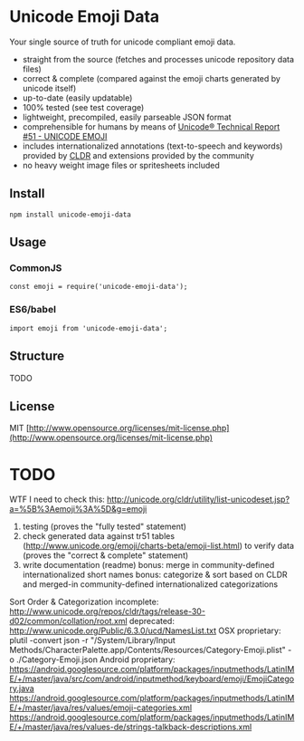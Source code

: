 # Unicode Emoji Data

Your single source of truth for unicode compliant emoji data.
- straight from the source (fetches and processes unicode repository data files)
- correct & complete (compared against the emoji charts generated by unicode itself)
- up-to-date (easily updatable)
- 100% tested (see test coverage)
- lightweight, precompiled, easily parseable JSON format
- comprehensible for humans by means of [Unicode® Technical Report #51 - UNICODE EMOJI](http://www.unicode.org/reports/tr51)
- includes internationalized annotations (text-to-speech and keywords) provided by [CLDR](http://cldr.unicode.org/) and extensions provided by the community
- no heavy weight image files or spritesheets included

## Install

`npm install unicode-emoji-data`

## Usage

### CommonJS

`const emoji = require('unicode-emoji-data');`

### ES6/babel

`import emoji from 'unicode-emoji-data';`

## Structure

TODO

## License

MIT [http://www.opensource.org/licenses/mit-license.php](http://www.opensource.org/licenses/mit-license.php)

# TODO
WTF I need to check this: http://unicode.org/cldr/utility/list-unicodeset.jsp?a=%5B%3Aemoji%3A%5D&g=emoji
1) testing (proves the "fully tested" statement)
2) check generated data against tr51 tables (http://www.unicode.org/emoji/charts-beta/emoji-list.html) to verify data (proves the "correct & complete" statement)
3) write documentation (readme)
bonus: merge in community-defined internationalized short names
bonus: categorize & sort based on CLDR and merged-in community-defined internationalized categorizations

Sort Order & Categorization
incomplete: http://www.unicode.org/repos/cldr/tags/release-30-d02/common/collation/root.xml
deprecated: http://www.unicode.org/Public/6.3.0/ucd/NamesList.txt
OSX proprietary: plutil -convert json -r "/System/Library/Input Methods/CharacterPalette.app/Contents/Resources/Category-Emoji.plist" -o ./Category-Emoji.json
Android proprietary:
https://android.googlesource.com/platform/packages/inputmethods/LatinIME/+/master/java/src/com/android/inputmethod/keyboard/emoji/EmojiCategory.java
https://android.googlesource.com/platform/packages/inputmethods/LatinIME/+/master/java/res/values/emoji-categories.xml
https://android.googlesource.com/platform/packages/inputmethods/LatinIME/+/master/java/res/values-de/strings-talkback-descriptions.xml
